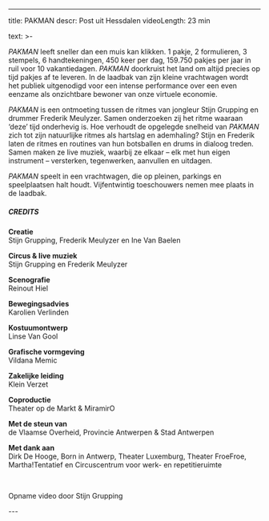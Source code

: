 
---
title: PAKMAN
descr: Post uit Hessdalen
videoLength: 23 min

text: >-
  <p><em>PAKMAN</em> leeft sneller dan een muis kan klikken. 1 pakje, 2 formulieren, 3 stempels, 6 handtekeningen, 450 keer per dag, 159.750 pakjes per jaar in ruil voor 10 vakantiedagen. <em>PAKMAN</em> doorkruist het land om altijd precies op tijd pakjes af te leveren. In de laadbak van zijn kleine vrachtwagen wordt het publiek uitgenodigd voor een intense performance over een even eenzame als onzichtbare bewoner van onze virtuele economie.</p><p><em>PAKMAN</em> is een ontmoeting tussen de ritmes van jongleur Stijn Grupping en drummer Frederik Meulyzer. Samen onderzoeken zij het ritme waaraan ‘deze’ tijd onderhevig is. Hoe verhoudt de opgelegde snelheid van <em>PAKMAN</em> zich tot zijn natuurlijke ritmes als hartslag en ademhaling? Stijn en Frederik laten de ritmes en routines van hun botsballen en drums in dialoog treden. Samen maken ze live muziek, waarbij ze elkaar – elk met hun eigen instrument – versterken, tegenwerken, aanvullen en uitdagen.</p><p><em>PAKMAN</em> speelt in een vrachtwagen, die op pleinen, parkings en speelplaatsen halt houdt. Vijfentwintig toeschouwers nemen mee plaats in de laadbak.</p><h5>CREDITS</h5><p><strong>Creatie</strong><br>Stijn Grupping, Frederik Meulyzer en Ine Van Baelen</p><p><strong>Circus &amp; live muziek</strong><br>Stijn Grupping en Frederik Meulyzer</p><p><strong>Scenografie</strong><br>Reinout Hiel</p><p><strong>Bewegingsadvies</strong><br>Karolien Verlinden</p><p><strong>Kostuumontwerp</strong><br>Linse Van Gool</p><p><strong>Grafische vormgeving</strong><br>Vildana Memic</p><p><strong>Zakelijke leiding</strong><br>Klein Verzet</p><p><strong>Coproductie</strong><br>Theater op de Markt &amp; MiramirO</p><p><strong>Met de steun van</strong><br>de Vlaamse Overheid, Provincie Antwerpen &amp; Stad Antwerpen</p><p><strong>Met dank aan</strong><br>Dirk De Hooge, Born in Antwerp, Theater Luxemburg, Theater FroeFroe, Martha!Tentatief en Circuscentrum voor werk- en repetitieruimte</p><p>‍</p><p>Opname video door Stijn Grupping</p>
---
